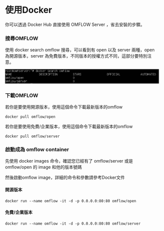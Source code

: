 # 使用Docker

你可以透過 Docker Hub 直接使用 OMFLOW Server ，省去安裝的步驟。

### 搜尋OMFLOW

使用 docker search omflow 搜尋，可以看到有  open 以及 server 兩種，open 為開源版本，server 為免費版本，不同版本的授權方式不同，這部分要特別注意。

![](../.gitbook/assets/tu-pian-%20%282%29.png)

### 下載OMFLOW

若你是要使用開源版本，使用這個命令下載最新版本的omflow

```text
docker pull omflow/open
```

若你是要使用免費/企業版本，使用這個命令下載最新版本的omflow

```text
docker pull omflow/server
```

### 啟動成為 omflow container

先使用 docker images 命令，確認您已經有了 omflow/server 或是 omflow/open 的 image 和他的版本號碼

然後啟動omflow image，詳細的命令和參數請參考Docker文件

#### 開源版本

```text
docker run --name omflow -it -d -p 0.0.0.0:80:80 omflow/open
```

#### 免費/企業版本

```text
docker run --name omflow -it -d -p 0.0.0.0:80:80 omflow/server
```

